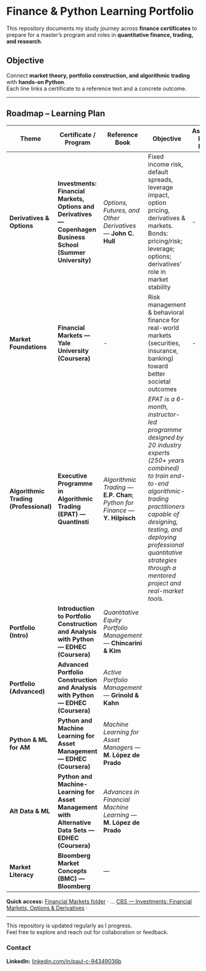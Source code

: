 # Finance & Python Learning Portfolio

This repository documents my study journey across **finance certificates** to prepare for a master’s program and roles in **quantitative finance, trading, and research**.

## Objective
Connect **market theory, portfolio construction, and algorithmic trading** with **hands-on Python**.  
Each line links a certificate to a reference text and a concrete outcome.

---

## Roadmap – Learning Plan

| Theme | Certificate / Program | Reference Book | Objective | Associated Python Project |
|------|------------------------|----------------|-----------|---------------------------|
| **Derivatives & Options** | **Investments: Financial Markets, Options and Derivatives — Copenhagen Business School (Summer University)** | *Options, Futures, and Other Derivatives* — **John C. Hull** | Fixed income risk, default spreads, leverage impact, option pricing, derivatives & markets. Bonds: pricing/risk; leverage; options; derivatives’ role in market stability |  - |
| **Market Foundations** | **Financial Markets — Yale University (Coursera)** |  - | Risk management & behavioral finance for real-world markets (securities, insurance, banking)  toward better societal outcomes|-|
| **Algorithmic Trading (Professional)** | **Executive Programme in Algorithmic Trading (EPAT) — QuantInsti** | *Algorithmic Trading* — **E.P. Chan**; *Python for Finance* — **Y. Hilpisch** | *EPAT is a 6-month, instructor-led programme designed by 20 industry experts (250+ years combined) to train end-to-end algorithmic-trading practitioners capable of designing, testing, and deploying professional quantitative strategies through a mentored project and real-market tools.* |  |
| **Portfolio (Intro)** | **Introduction to Portfolio Construction and Analysis with Python — EDHEC (Coursera)** | *Quantitative Equity Portfolio Management* — **Chincarini & Kim** |  |  |
| **Portfolio (Advanced)** | **Advanced Portfolio Construction and Analysis with Python — EDHEC (Coursera)** | *Active Portfolio Management* — **Grinold & Kahn** |  |  |
| **Python & ML for AM** | **Python and Machine Learning for Asset Management — EDHEC (Coursera)** | *Machine Learning for Asset Managers* — **M. López de Prado** |  |  |
| **Alt Data & ML** | **Python and Machine-Learning for Asset Management with Alternative Data Sets — EDHEC (Coursera)** | *Advances in Financial Machine Learning* — **M. López de Prado** |  |  |
| **Market Literacy** | **Bloomberg Market Concepts (BMC) — Bloomberg** | — |  |  |



**Quick access:** [ Financial Markets folder](./Yale-financial-markets/) · … [ CBS — Investments: Financial Markets, Options & Derivatives](./cbs-summer--financial-markets-options-derivatives/) ·


---

This repository is updated regularly as I progress.  
Feel free to explore and reach out for collaboration or feedback.

### Contact
**LinkedIn:** [linkedin.com/in/paul-c-94349036b](https://www.linkedin.com/in/paul-c-94349036b/)
